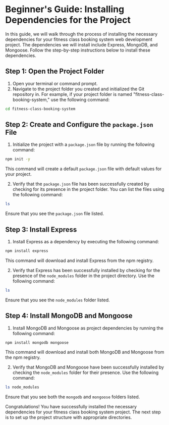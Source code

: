# Beginner's Guide: Installing Dependencies for the Project

In this guide, we will walk through the process of installing the necessary dependencies for your fitness class booking system web development project. The dependencies we will install include Express, MongoDB, and Mongoose. Follow the step-by-step instructions below to install these dependencies.

## Step 1: Open the Project Folder
1. Open your terminal or command prompt.
2. Navigate to the project folder you created and initialized the Git repository in. For example, if your project folder is named "fitness-class-booking-system," use the following command:
```bash
cd fitness-class-booking-system
```

## Step 2: Create and Configure the `package.json` File
1. Initialize the project with a `package.json` file by running the following command:
```bash
npm init -y
```
   This command will create a default `package.json` file with default values for your project.

2. Verify that the `package.json` file has been successfully created by checking for its presence in the project folder. You can list the files using the following command:
```bash
ls
```
   Ensure that you see the `package.json` file listed.

## Step 3: Install Express
1. Install Express as a dependency by executing the following command:
```bash
npm install express
```
   This command will download and install Express from the npm registry.

2. Verify that Express has been successfully installed by checking for the presence of the `node_modules` folder in the project directory. Use the following command:
```bash
ls
```
   Ensure that you see the `node_modules` folder listed.

## Step 4: Install MongoDB and Mongoose
1. Install MongoDB and Mongoose as project dependencies by running the following command:
```bash
npm install mongodb mongoose
```
   This command will download and install both MongoDB and Mongoose from the npm registry.

2. Verify that MongoDB and Mongoose have been successfully installed by checking the `node_modules` folder for their presence. Use the following command:
```bash
ls node_modules
```
   Ensure that you see both the `mongodb` and `mongoose` folders listed.

Congratulations! You have successfully installed the necessary dependencies for your fitness class booking system project. The next step is to set up the project structure with appropriate directories.
